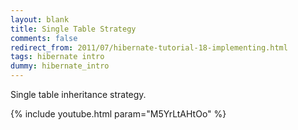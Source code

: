 ```yaml
---           
layout: blank
title: Single Table Strategy
comments: false
redirect_from: 2011/07/hibernate-tutorial-18-implementing.html
tags: hibernate intro
dummy: hibernate_intro
---
```


Single table inheritance strategy.

{% include youtube.html param="M5YrLtAHtOo" %}